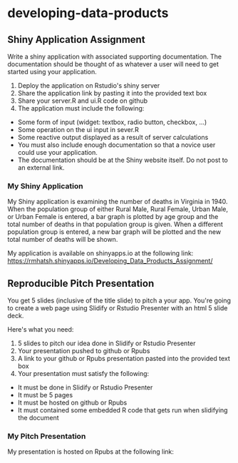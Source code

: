 # developing-data-products

## Shiny Application Assignment

Write a shiny application with associated supporting documentation. The documentation should be thought of as whatever a user will need to get started using your application.
1. Deploy the application on Rstudio's shiny server  
2. Share the application link by pasting it into the provided text box  
3. Share your server.R and ui.R code on github  
4. The application must include the following:

- Some form of input (widget: textbox, radio button, checkbox, ...)  
- Some operation on the ui input in sever.R  
- Some reactive output displayed as a result of server calculations  
- You must also include enough documentation so that a novice user could use your application.  
- The documentation should be at the Shiny website itself. Do not post to an external link.  

### My Shiny Application  

My Shiny application is examining the number of deaths in Virginia in 1940. When the population group of either Rural Male, Rural Female, Urban Male, or Urban Female is entered, a bar graph is plotted by age group and the total number of deaths in that population group is given.
When a different population group is entered, a new bar graph will be plotted and the new total number of deaths will be shown.

My application is available on shinyapps.io at the following link: https://rmhatsh.shinyapps.io/Developing_Data_Products_Assignment/ 

## Reproducible Pitch Presentation

You get 5 slides (inclusive of the title slide) to pitch a your app. You're going to create a web page using Slidify or Rstudio Presenter with an html 5 slide deck.

Here's what you need:

1. 5 slides to pitch our idea done in Slidify or Rstudio Presenter  
2. Your presentation pushed to github or Rpubs  
3. A link to your github or Rpubs presentation pasted into the provided text box  
4. Your presentation must satisfy the following:

- It must be done in Slidify or Rstudio Presenter  
- It must be 5 pages  
- It must be hosted on github or Rpubs  
- It must contained some embedded R code that gets run when slidifying the document  

### My Pitch Presentation

My presentation is hosted on Rpubs at the following link:

